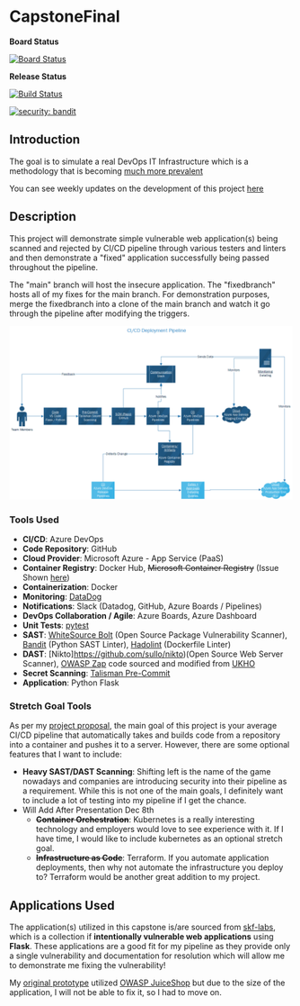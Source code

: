 # CapstoneFinal

**Board Status**

[![Board Status](https://dev.azure.com/LAW175/767c6892-8352-43c5-a5fe-4aaf6d359011/04ca78cd-d78e-4980-b3cf-7ed4a305f9a3/_apis/work/boardbadge/189c5a36-0f19-4552-ac89-e765b550a98c?columnOptions=1)](https://dev.azure.com/LAW175/767c6892-8352-43c5-a5fe-4aaf6d359011/_boards/board/t/04ca78cd-d78e-4980-b3cf-7ed4a305f9a3/Microsoft.RequirementCategory/)

**Release Status**

[![Build Status](https://dev.azure.com/LAW175/Capstone%20Final/_apis/build/status/ThyLAW.CapstoneFinal?branchName=main)](https://dev.azure.com/LAW175/Capstone%20Final/_build/latest?definitionId=8&branchName=main)

[![security: bandit](https://img.shields.io/badge/security-bandit-yellow.svg)](https://github.com/PyCQA/bandit)

## Introduction

The goal is to simulate a real DevOps IT Infrastructure which is a methodology that is becoming [much more prevalent ](https://cloud.google.com/blog/products/devops-sre/announcing-dora-2021-accelerate-state-of-devops-report)

You can see weekly updates on the development of this project [here](https://lawsblog.me/)

## Description

This project will demonstrate simple vulnerable web application(s) being scanned and rejected by CI/CD pipeline through various testers and linters and then demonstrate a "fixed" application successfully being passed throughout the pipeline.

The "main" branch will host the insecure application. The "fixedbranch" hosts all of my fixes for the main branch. For demonstration purposes, merge the fixedbranch into a clone of the main branch and watch it go through the pipeline after modifying the triggers. 

![Final Diagram](/FinalDiagram.png)

### Tools Used

- **CI/CD**: Azure DevOps
- **Code Repository**: GitHub
- **Cloud Provider**: Microsoft Azure - App Service (PaaS)
- **Container Registry**: Docker Hub, ~~Microsoft Container Registry~~ (Issue Shown [here](https://docs.microsoft.com/en-us/answers/questions/593633/azure-app-service-fails-to-start-docker-flask-can.html))
- **Containerization**: Docker
- **Monitoring**: [DataDog](https://www.datadoghq.com/)
- **Notifications**: Slack (Datadog, GitHub, Azure Boards / Pipelines)
- **DevOps Collaboration / Agile**: Azure Boards, Azure Dashboard
- **Unit Tests**: [pytest](https://github.com/pytest-dev/pytest)
- **SAST**: [WhiteSource Bolt](https://www.whitesourcesoftware.com/free-developer-tools/bolt/) (Open Source Package Vulnerability Scanner), [Bandit](https://github.com/PyCQA/bandit) (Python SAST Linter), [Hadolint](https://github.com/hadolint/hadolint) (Dockerfile Linter)
- **DAST**: [Nikto]https://github.com/sullo/nikto)(Open Source Web Server Scanner), [OWASP Zap](https://owasp.org/www-project-zap/) code sourced and modified from [UKHO](https://github.com/UKHO/owasp-zap-scan)
- **Secret Scanning**: [Talisman Pre-Commit](https://github.com/thoughtworks/talisman)
- **Application**: Python Flask

### Stretch Goal Tools

As per my [project proposal](https://lawsblog.me/posts/capstone-project-week-2-proposal/), the main goal of this project is your average CI/CD pipeline that automatically takes and builds code from a repository into a container and pushes it to a server. However, there are some optional features that I want to include:

- **Heavy SAST/DAST Scanning**: Shifting left is the name of the game nowadays and companies are introducing security into their pipeline as a requirement. While this is not one of the main goals, I definitely want to include a lot of testing into my pipeline if I get the chance.
- Will Add After Presentation Dec 8th
  - ~~**Container Orchestration**~~: Kubernetes is a really interesting technology and employers would love to see experience with it. If I have time, I would like to include kubernetes as an optional stretch goal.
  - ~~**Infrastructure as Code**~~: Terraform. If you automate application deployments, then why not automate the infrastructure you deploy to? Terraform would be another great addition to my project.

## Applications Used

The application(s) utilized in this capstone is/are sourced from [skf-labs](https://github.com/blabla1337/skf-labs), which is a collection if **intentionally vulnerable web applications** using **Flask**. These applications are a good fit for my pipeline as they provide only a single vulnerability and documentation for resolution which will allow me to demonstrate me fixing the vulnerability!

My [original prototype](https://github.com/ThyLAW/CapstonePrototype) utilized [OWASP JuiceShop](https://github.com/juice-shop/juice-shop) but due to the size of the application, I will not be able to fix it, so I had to move on.
